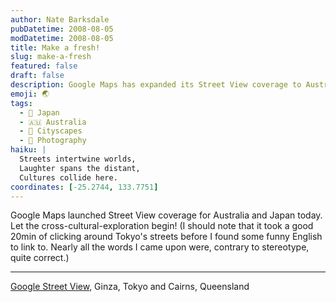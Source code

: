 ```yaml
---
author: Nate Barksdale
pubDatetime: 2008-08-05
modDatetime: 2008-08-05
title: Make a fresh!
slug: make-a-fresh
featured: false
draft: false
description: Google Maps has expanded its Street View coverage to Australia and Japan, making it a great time for cross-cultural exploration! Here's a glimpse into the experience.
emoji: 🌏
tags:
  - 🗾 Japan
  - 🇦🇺 Australia
  - 🌆 Cityscapes
  - 📸 Photography
haiku: |
  Streets intertwine worlds,  
  Laughter spans the distant,  
  Cultures collide here.
coordinates: [-25.2744, 133.7751]
---
```


Google Maps launched Street View coverage for Australia and Japan today. Let the cross-cultural-exploration begin! (I should note that it took a good 20min of clicking around Tokyo's streets before I found some funny English to link to. Nearly all the words I came upon were, contrary to stereotype, quite correct.)

---

[Google Street View](http://maps.google.com/?ie=UTF8&ll=-1.054628,153.105469&spn=99.892878,212.695313&z=3&layer=c), Ginza, Tokyo and Cairns, Queensland
